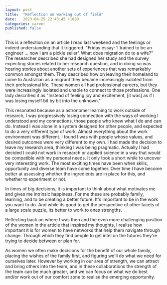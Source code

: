 ```yaml
---
layout: post
title:  "Reflection on working out of field"
date:   2023-04-25 22:43:45 +1000
categories: career
published: false
---
```


This is a reflection on an article I read last weekend and the feelings or indeed understanding that it triggered. "Friday essay: ‘I trained to be an engineer … now I am a pickle seller’. What does migration do to a wife?" The researcher described she had designed her study and the survey expecting stories related to her research question, and in doing so was hearing stories about another sets of experiences that was remarkably common amongst them. They described how on leaving their homeland to come to Australian as a migrant they became increasingly isolated from their professional life. These women all had professional careers, but they were increasingly isolated and unable to connect to those professions. One lady descrihed it as "Instead of feeling joy and excitement, [it was] as if I was losing myself bit by bit into the unknown."

This resonated because as a astronomer learning to work outside of research, I was progressively losing connection with the ways of working I understood and my connections, those people who knew what I do and can do. Instead I was alone in a system designed for other people, and expected to do a very different type of work. Almost everything about the work environment was different. I found I was with people whose values, and desired outcomes were very different to my own. I had made the decision to leave my research area, thinking I was being pragmatic. Actually I had decided I could not work in research or applied science in a way that would be compatible with my personal needs. It only took a short while to uncover very interesting work. The most exciting times have been when skills, opportunity and diverse team have come together. Over time I have become better at assessing whether the ingredients are in place for this, and whether to experiment or not.

In times of big decisions, it is important to think about what motivates me and gives me intrinsic happiness. For me these are probably family, learning, and to be creating a better future. It's important to be in the work you want to do. And while its good to get the perspective of other facets of a large scale puzzle, its better to work to ones strengths.

Reflecting back on where I was then and the even more challenging position of the women in the article that inspired my thoughts, I realise how important it is for women to have networks that help them navigate through change. Through which they find people to get intel on the futures they're trying to decide between or plan for. 

As women we often make decisions for the benefit of our whole family, placing the wishes of the family first, and figuring we'll do what we need for ourselves later. However by working in our area of strength, we can attract and bring others into the team, and in these collaborations the strength of the team can be much greater, and we can focus on what we do best and/or work out of our comfort zone to realise the emerging opportunity. 


